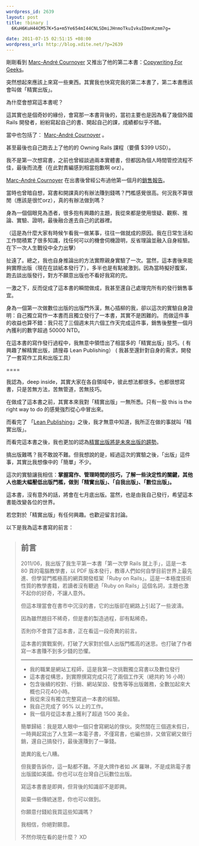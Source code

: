 ```yaml
--- 
wordpress_id: 2639
layout: post
title: !binary |
  6KuH6KuH44CM57K+5a+m5Ye654mI44CNLSDmiJHnmoTkuIvkuIDmnKzmm7g=

date: 2011-07-15 02:51:15 +08:00
wordpress_url: http://blog.xdite.net/?p=2639
---
```

剛剛看到  <a href="http://macournoyer.com/">Marc-André Cournoyer</a> 又推出了他的第二本書：<a href="http://copywritingforgeeks.com/">Copywriting For Geeks</a>。

突然想起來應該上來寫一些東西。其實我也快寫完我的第二本書了，第二本書應該會叫做「精實出版」。

為什麼會想寫這本書呢？

這其實也是個奇妙的緣份，會寫那一本書背後的，當初主要也是因為看了幾個外國 Rails 開發者，紛紛寫起自己的書、開起自己的課，成績都似乎不錯。

當中也包括了： <a href="http://macournoyer.com/">Marc-André Cournoyer</a> 。

甚至最後也自己跑去上了他的的 Owning Rails 課程（要價 $399 USD）。

我不是第一次想寫書，之前也曾經談過兩本實體書，但都因為個人時間管控流程不佳，最後而流產（在此對責編感到相當抱歉啊 orz）。

<a href="http://macournoyer.com/">Marc-André Cournoyer</a> 在出書後曾經公布過他第一個月的<a href="http://macournoyer.com/blog/2011/05/02/working-for-me/">銷售報告</a>。

當時也曾暗自想，寫書和開課真的有辦法賺到錢嗎？門檻感覺很高。何況我不算很閒（應該是很忙orz），真的有辦法做到嗎？

身為一個個眼見為憑者，很多抱有興趣的主題，我從來都是使用懷疑、觀察、推論、實驗、證明，最後融合進去自己的武器裡。

（這是為什麼大家有時候乍看我一做某事，往往一做就成的原因。我在日常生活和工作間積累了很多知識，找任何可以的機會伺機證明，反省理論並融入自身經驗。在下一次人生戰役中全力出擊）

扯遠了。總之，我也自身推論出的方法實際親身實驗了一次。當然，這本書後來能夠實際出版（現在在談紙本發行了），多半也是有點被激到。因為當時擬好腹案，跑去談出版發行，對方不願意出版也不看好我寫的完。

一激之下，反而促成了這本書的瞬間做成，我甚至還自己處理完所有的發行銷售事宜。

身為一個第一次做數位出版的出版門外漢，無心插柳的我，卻以這次的實驗自身證明：自己獨立寫作一本書而且獨立發行了一本書，其實不是困難的。
而做這件事的收益也算不錯：我只花了三個週末共六個工作天完成這件事，銷售後整整一個月內獲利的數字超過 50000 NTD。

在這本書的寫作發行過程中，我無意中領悟出了相當多的「精實出版」技巧。( 有興趣了解精實出版，請搜尋 Lean Publishing）
( 我甚至還針對自身的需求，開發了一套寫作工具和出版工具）

====

我認為，deep inside，其實大家在各自領域中，彼此想法都很多。也都很想寫書，只是苦無方法，苦無管道，苦無技巧。

在做成了這本書之前，其實本來我對「精實出版」一無所悉。只有一股 this is the right way to do 的感覺強烈從心中冒出來。

而看完了 「<a href="http://leanpub.com/lean">Lean Publishing</a>」之後，我才無意中知道，我所正在做的事就叫「精實出版」。

而看完這本書之後，我也更加的認為<a href="http://leanpub.com/lean">精實出版將是未來出版的趨勢</a>。

搞出版難嗎？我不敢說不難。但我想說的是，經過這次的實驗之後，「出版」這件事，其實比我想像中的「簡單」不少。

這次的實驗讓我相信：<strong>掌握寫作、管理時間的技巧，了解一些決定性的關鍵，其他人也能大幅壓低出版門檻，做到「精實出版」、「自我出版」、「數位出版」。</strong>

這本書，沒有意外的話，將會在七月底出版。當然，也是由我自己發行，希望這本書能改變各位的世界。

若您對於「精實出版」有任何興趣。也歡迎留言討論。

以下是我為這本書寫的前言：

<blockquote>

## 前言

2011/06，我出版了我生平第一本書「第一次學 Rails 就上手」，這是一本 80 頁的電腦教學書，以 PDF 版本發行，教導人們如何自學目前世界上最先進、但學習門檻極高的網頁開發框架「Ruby on Rails」。這是一本極度技術性質的教學書籍，若讀者沒有聽過「Ruby on Rails」這個名詞，主題也激不起你的好奇，不讓人意外。

但這本理當會在書市中沉沒的書，它的出版卻在網路上引起了一些波濤。

因為雖然題目不稀奇，但是書的製造過程，卻有點稀奇。

否則你不會買了這本書，正在看這一段奇異的前言。

這本書的實戰案例，打破了大家對於個人出版門檻高的迷思。也打破了作者寫一本書賺不到多少錢的恐懼。

<hr>

* 我的職業是網站工程師，這是我第一次挑戰獨立寫書以及數位發行
* 這本書從構思，到實際撰寫完成只花了兩個工作天（總共約 16 小時）
* 包含後續的校對、行銷、網站架設、發售等等出版雜務，全數加起來大概也只花40小時。
* 我從來沒有獨立完整寫過一本書的經驗。
* 我自己完成了 95% 以上的工作。
* 我一個月從這本書上獲利了超過 1500 美金。

簡單歸結：我是眾人眼中一個只會寫網站的傢伙。突然間在三個週末假日，一時興起寫出了人生第一本電子書，不僅寫書，也編也排，又做官網又做行銷，還自己搞發行，最後還賺到了一筆錢。

詭異的亂七八糟。

但我要告訴你，這一點都不難。不是大牌作者如 JK 羅琳，不是成熟電子書出版國如美國。你也可以在台灣自己玩數位出版。

寫這本書書是即興，但背後的知識卻不是即興。

拋棄一些傳統迷思，你也可以做到。

你願意付錢給我買這些知識嗎？

我相信，你絕對願意。

不然你現在看的是什麼？ XD

</blockquote>



